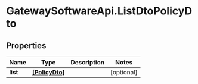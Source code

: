 # GatewaySoftwareApi.ListDtoPolicyDto

## Properties
Name | Type | Description | Notes
------------ | ------------- | ------------- | -------------
**list** | [**[PolicyDto]**](PolicyDto.md) |  | [optional] 


